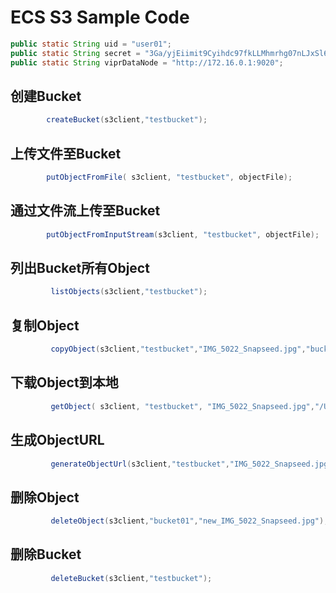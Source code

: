 # ECS S3 Sample Code 

```Java
public static String uid = "user01";                                        //Object User of ECS Namespace
public static String secret = "3Ga/yjEiimit9Cyihdc97fkLLMhmrhg07nLJxSl6";  //S3 Key
public static String viprDataNode = "http://172.16.0.1:9020";              //ECS IP or Load balance VIP
```

## 创建Bucket
```Java
		createBucket(s3client,"testbucket");
```

## 上传文件至Bucket
```Java
		putObjectFromFile( s3client, "testbucket", objectFile);
```
## 通过文件流上传至Bucket
```Java
		putObjectFromInputStream(s3client, "testbucket", objectFile);
```		
		
## 列出Bucket所有Object 
```Java
		 listObjects(s3client,"testbucket");
```
## 复制Object  
```Java
		 copyObject(s3client,"testbucket","IMG_5022_Snapseed.jpg","bucket01","new_IMG_5022_Snapseed.jpg");
```
		 
## 下载Object到本地  
```Java
		 getObject( s3client, "testbucket", "IMG_5022_Snapseed.jpg","/Users/Yerik/Downloads/","download_IMG_5022_Snapseed.jpg");
```

## 生成ObjectURL  
```Java
		 generateObjectUrl(s3client,"testbucket","IMG_5022_Snapseed.jpg");
```
		 
## 删除Object  
```Java
		 deleteObject(s3client,"bucket01","new_IMG_5022_Snapseed.jpg");
```
		 
## 删除Bucket  
```Java
		 deleteBucket(s3client,"testbucket");
```
